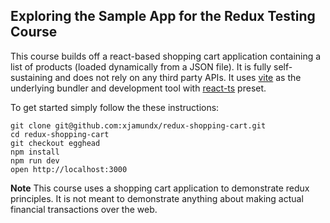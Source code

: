 ## Exploring the Sample App for the Redux Testing Course

This course builds off a react-based shopping cart application containing a list of products (loaded dynamically from a JSON file). It is fully self-sustaining and does not rely on any third party APIs. It uses [vite](https://vitejs.dev/) as the underlying bundler and development tool with [react-ts](https://vitejs.dev/guide/#scaffolding-your-first-vite-project) preset.

To get started simply follow the these instructions:

```
git clone git@github.com:xjamundx/redux-shopping-cart.git
cd redux-shopping-cart
git checkout egghead
npm install
npm run dev
open http://localhost:3000
```

**Note** This course uses a shopping cart application to demonstrate redux principles. It is not meant to demonstrate anything about making actual financial transactions over the web.
